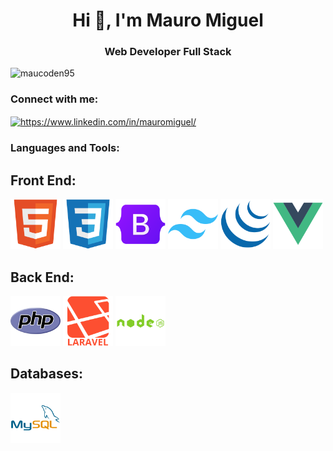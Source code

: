 <h1 align="center">Hi 👋, I'm Mauro Miguel</h1>
<h3 align="center">Web Developer Full Stack</h3>

<p align="left"> <img src="https://komarev.com/ghpvc/?username=maucoden95&label=Profile%20views&color=0e75b6&style=flat" alt="maucoden95" /> </p>

<h3 align="left">Connect with me:</h3>
<p align="left">
<a href="https://linkedin.com/in/https://www.linkedin.com/in/mauromiguel/" target="blank"><img align="center" src="https://raw.githubusercontent.com/rahuldkjain/github-profile-readme-generator/master/src/images/icons/Social/linked-in-alt.svg" alt="https://www.linkedin.com/in/mauromiguel/" height="30" width="40" /></a>
</p>

<h3 align="left">Languages and Tools:</h3>
<h2>Front End:</h2>
<div>
  <img style="width: 80px;" src="https://github.com/devicons/devicon/blob/master/icons/html5/html5-original.svg">
  <img style="width: 80px;" src="https://github.com/devicons/devicon/blob/master/icons/css3/css3-original.svg">
  <img style="width: 80px;" src="https://github.com/devicons/devicon/blob/master/icons/bootstrap/bootstrap-original.svg">
  <img style="width: 80px;" src="https://github.com/devicons/devicon/blob/master/icons/tailwindcss/tailwindcss-plain.svg">
  <img style="width: 80px;" src="https://github.com/devicons/devicon/blob/master/icons/jquery/jquery-original.svg">
  <img style="width: 80px;" src="https://github.com/devicons/devicon/blob/master/icons/vuejs/vuejs-original.svg">  
</div>

<h2>Back End:</h2>
<div>
  <img style="width: 80px;" src="https://github.com/devicons/devicon/blob/master/icons/php/php-original.svg">
  <img style="width: 80px;" src="https://github.com/devicons/devicon/blob/master/icons/laravel/laravel-plain-wordmark.svg">
  <img style="width: 80px;" src="https://github.com/devicons/devicon/blob/master/icons/nodejs/nodejs-plain-wordmark.svg">
</div>

<h2>Databases:</h2>
<div>
  <img style="width: 80px;" src="https://github.com/devicons/devicon/blob/master/icons/mysql/mysql-original-wordmark.svg">
</div>
